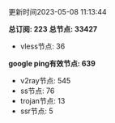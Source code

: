 更新时间2023-05-08 11:13:44

**总订阅: 223**
**总节点: 33427**
- vless节点: 36

**google ping有效节点: 639**
- v2ray节点: 545
- ss节点: 76
- trojan节点: 13
- ssr节点: 5
